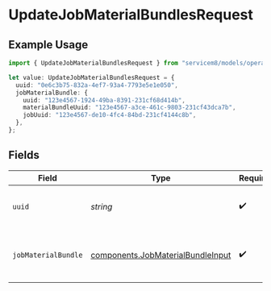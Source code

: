 # UpdateJobMaterialBundlesRequest

## Example Usage

```typescript
import { UpdateJobMaterialBundlesRequest } from "servicem8/models/operations";

let value: UpdateJobMaterialBundlesRequest = {
  uuid: "0e6c3b75-832a-4ef7-93a4-7793e5e1e050",
  jobMaterialBundle: {
    uuid: "123e4567-1924-49ba-8391-231cf68d414b",
    materialBundleUuid: "123e4567-a3ce-461c-9803-231cf43dca7b",
    jobUuid: "123e4567-de10-4fc4-84bd-231cf4144c8b",
  },
};
```

## Fields

| Field                                                                                  | Type                                                                                   | Required                                                                               | Description                                                                            |
| -------------------------------------------------------------------------------------- | -------------------------------------------------------------------------------------- | -------------------------------------------------------------------------------------- | -------------------------------------------------------------------------------------- |
| `uuid`                                                                                 | *string*                                                                               | :heavy_check_mark:                                                                     | UUID of the Job Material Bundle                                                        |
| `jobMaterialBundle`                                                                    | [components.JobMaterialBundleInput](../../models/components/jobmaterialbundleinput.md) | :heavy_check_mark:                                                                     | Job Material Bundle fields to update                                                   |